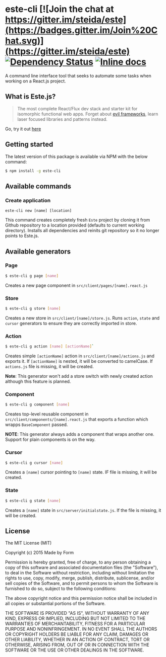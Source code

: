 este-cli [![Join the chat at https://gitter.im/steida/este](https://badges.gitter.im/Join%20Chat.svg)](https://gitter.im/steida/este) [![Dependency Status](https://david-dm.org/grabbou/este-cli.svg)](https://david-dm.org/grabbou/este-cli) [![Inline docs](http://inch-ci.org/github/grabbou/este-cli.svg?branch=master)](http://inch-ci.org/github/grabbou/este-cli)
==========

A command line interface tool that seeks to automate some tasks when working on a React.js project.

## What is Este.js?

> The most complete React/Flux dev stack and starter kit for isomorphic functional web apps. Forget about [evil frameworks](http://tomasp.net/blog/2015/library-frameworks/), learn laser focused libraries and patterns instead.

Go, try it out [here](http://github.com/steida/este)

## Getting started

The latest version of this package is available via NPM with the below command:

```bash
$ npm install -g este-cli
```

## Available commands

### Create application

```shell
este-cli new [name] [location]
```

This command creates completely fresh `Este` project by cloning it from Github repository to a location provided (defaults to current working directory). Installs all dependencies and reinits git repository so it no longer points to Este.js.

## Available generators

### Page

```bash
$ este-cli g page [name]
```

Creates a new page component in `src/client/pages/[name].react.js`

### Store

```bash
$ este-cli g store [name]
```

Creates a new store in `src/client/[name]/store.js`. Runs `action`, `state` and `cursor` generators to ensure they are correctly imported in store.

### Action

```bash
$ este-cli g action [name] [actionName]`
```

Creates simple `[actionName]` action in `src/client/[name]/actions.js` and exports it. If `[actionName]` is nested, it will be converted to camelCase. If `actions.js` file is missing, it will be created.

**Note**:
This generator won't add a store switch with newly created action although this feature is planned.

### Component

```bash
$ este-cli g component [name]
```

Creates top-level reusable component in `src/client/components/[name].react.js` that exports a function which wrapps `BaseComponent` passed.

**NOTE**:
This generator always adds a component that wraps another one. Support for plain components is on the way.

### Cursor

```bash
$ este-cli g cursor [name]
```

Creates a `[name]` cursor pointing to `[name]` state. IF file is missing, it will be created.

### State

```bash
$ este-cli g state [name]
```

Creates a `[name]` state in `src/server/initialstate.js`. If the file is missing, it will be created.

## License

The MIT License (MIT)

Copyright (c) 2015 Made by Form

Permission is hereby granted, free of charge, to any person obtaining a copy
of this software and associated documentation files (the "Software"), to deal
in the Software without restriction, including without limitation the rights
to use, copy, modify, merge, publish, distribute, sublicense, and/or sell
copies of the Software, and to permit persons to whom the Software is
furnished to do so, subject to the following conditions:

The above copyright notice and this permission notice shall be included in all
copies or substantial portions of the Software.

THE SOFTWARE IS PROVIDED "AS IS", WITHOUT WARRANTY OF ANY KIND, EXPRESS OR
IMPLIED, INCLUDING BUT NOT LIMITED TO THE WARRANTIES OF MERCHANTABILITY,
FITNESS FOR A PARTICULAR PURPOSE AND NONINFRINGEMENT. IN NO EVENT SHALL THE
AUTHORS OR COPYRIGHT HOLDERS BE LIABLE FOR ANY CLAIM, DAMAGES OR OTHER
LIABILITY, WHETHER IN AN ACTION OF CONTRACT, TORT OR OTHERWISE, ARISING FROM,
OUT OF OR IN CONNECTION WITH THE SOFTWARE OR THE USE OR OTHER DEALINGS IN THE
SOFTWARE.
